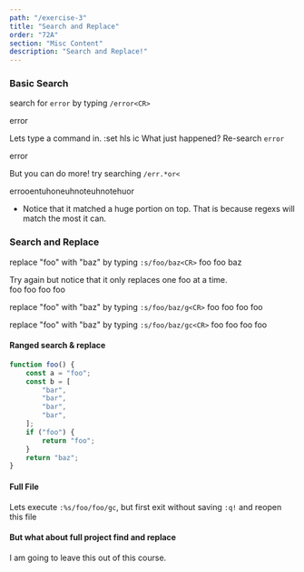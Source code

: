 ```yaml
---
path: "/exercise-3"
title: "Search and Replace"
order: "72A"
section: "Misc Content"
description: "Search and Replace!"
---
```


### Basic Search
search for `error` by typing `/error<CR>`

error

Lets type a command in.  :set hls ic
What just happened?
Re-search `error`

error

But you can do more! try searching `/err.*or<`

errooentuhoneuhnoteuhnotehuor

* Notice that it matched a huge portion on top.  That is because regexs will
  match the most it can.

### Search and Replace
replace "foo" with "baz" by typing `:s/foo/baz<CR>`
foo foo baz

Try again but notice that it only replaces one foo at a time.  
foo foo foo foo

replace "foo" with "baz" by typing `:s/foo/baz/g<CR>`
foo foo foo foo

replace "foo" with "baz" by typing `:s/foo/baz/gc<CR>`
foo foo foo foo


#### Ranged search & replace

```typescript
function foo() {
    const a = "foo";
    const b = [
        "bar",
        "bar",
        "bar",
        "bar",
    ];
    if ("foo") {
        return "foo";
    }
    return "baz";
}
```
#### Full File
Lets execute `:%s/foo/foo/gc`, but first exit without saving `:q!` and reopen
this file

#### But what about full project find and replace
I am going to leave this out of this course.  

